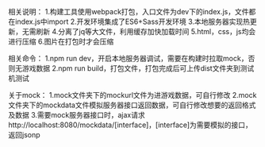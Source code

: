 相关说明：
1.构建工具使用webpack打包，入口文件为dev下的index.js，文件都在index.js中import
2.开发环境集成了ES6+Sass开发环境
3.本地服务器实现热更新，无需刷新
4.分离了jq等大文件，利用缓存加快加载时间
5.html，css，js均会进行压缩
6.图片在打包时才会压缩

相关命令：
1.npm run dev，开启本地服务器调试，需要在构建时拉取mock，否则无游戏数据
2.npm run build，打包文件，打包完成后可上传dist文件夹到测试机测试

关于mock：
1.mock文件夹下的mockurl文件为进游戏数据，可自行修改
2.mock文件夹下的mockdata文件模拟服务器接口返回数据，可自行修改想要的返回格式及数据
3.需要mock服务器接口时，ajax请求http://localhost:8080/mockdata/[interface]，[interface]为需要模拟的接口，返回jsonp

